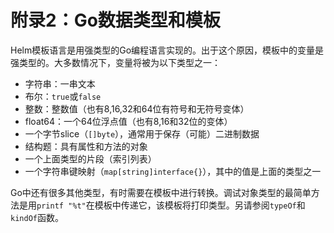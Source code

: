 # 附录2：Go数据类型和模板

Helm模板语言是用强类型的Go编程语言实现的。出于这个原因，模板中的变量是强类型的。大多数情况下，变量将被为以下类型之一：

- 字符串：一串文本
- 布尔：`true`或`false`
- 整数：整数值（也有8,16,32和64位有符号和无符号变体）
- float64：一个64位浮点值（也有8,16和32位的变体）
- 一个字节slice（`[]byte`），通常用于保存（可能）二进制数据
- 结构题：具有属性和方法的对象
- 一个上面类型的片段（索引列表）
- 一个字符串键映射（`map[string]interface{}`），其中的值是上面的类型之一

Go中还有很多其他类型，有时需要在模板中进行转换。调试对象类型的最简单方法是用`printf "%t"`在模板中传递它，该模板将打印类型。另请参阅`typeOf`和`kindOf`函数。
